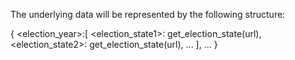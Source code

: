 The underlying data will be represented by the following structure:

{
    <election_year>:[
        <election_state1>: get_election_state(url),
        <election_state2>: get_election_state(url),
        ...
    ],
    ...
}